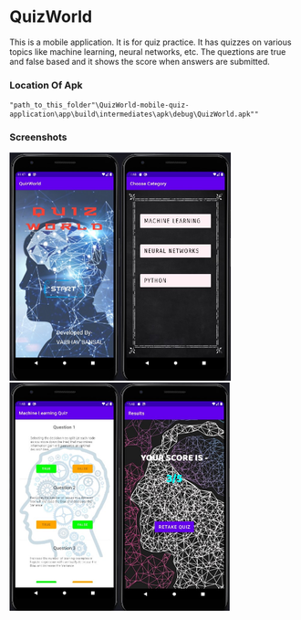 # QuizWorld
This is a mobile application. It is for quiz practice. It has quizzes on various topics like machine learning, neural networks, etc. The queztions are true and false based and it shows the score when answers are submitted.

### Location Of Apk
```
"path_to_this_folder"\QuizWorld-mobile-quiz-application\app\build\intermediates\apk\debug\QuizWorld.apk""
```

### Screenshots
<img src="images/homepage.jpg" height="400"><img src="images/choose.jpg" height="400"><img src="images/ques.jpg" height="400"><img src="images/results.jpg" height="400">
